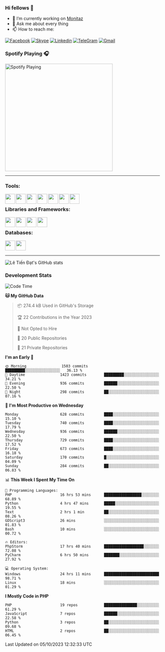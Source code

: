 ### Hi fellows 👋
- 🔭 I’m currently working on [Monitaz](https://monitaz.com/)
- 💬 Ask me about every thing
- 📫 How to reach me:

[![Facebook](https://img.shields.io/badge/Facebook-0000FF?logo=facebook&logoColor=white)](https://www.facebook.com/le.dat155)
[![Skype](https://img.shields.io/badge/Skype-blue?logo=skype&logoColor=white)](https://join.skype.com/invite/lr2sd8ZndbWr)
[![Linkedin](https://img.shields.io/badge/LinkedIn-0A66C2?logo=linkedin)](https://www.linkedin.com/in/ti%E1%BA%BFn-%C4%91%E1%BA%A1t-l%C3%AA-ba267a232/)
[![TeleGram](https://img.shields.io/badge/telegram-EF0EFF?logo=telegram)](https://t.me/subibi1505)
[![Gmail](https://img.shields.io/badge/Gmail-green?logo=gmail)](mailto:tiendat15599.dev@gmail.com)

### Spotify Playing 🎧
[<img src="https://tiendat-spotify.vercel.app/api/spotify" alt="Spotify Playing" width="350" />](https://open.spotify.com/user/21wi7t5t4zyugx5mgetrdo7xa)

---

### Tools:
<img align='left' height="32" width="32" src="https://upload.wikimedia.org/wikipedia/commons/thumb/c/c9/PhpStorm_Icon.svg/2048px-PhpStorm_Icon.svg.png">
<img align='left' height="32" width="32" src="https://upload.wikimedia.org/wikipedia/commons/thumb/1/1d/PyCharm_Icon.svg/1200px-PyCharm_Icon.svg.png">
<img align='left' height="32" width="32" src="https://cdn2.iconfinder.com/data/icons/pack1-baco-flurry-icons-style/512/XAMPP.png">
<img align='left' height="32" width="32" src="https://www.docker.com/wp-content/uploads/2022/03/vertical-logo-monochromatic.png">
<img align='left' height="32" width="32" src="https://www.mamp.info/images/icons/mamp-pro.png">
<img align='left' height="32" width="32" src="https://www.puttygen.com/wp-content/uploads/2019/05/Termius.png">
<img align='left' height="32" width="32" src="https://1475031.s21i.faiusr.com/4/1/ABUIABAEGAAg3dWc8AUoq7a8hAIwgAg4gAg.png">
<br>

### Libraries and Frameworks:
<img align='left' height="32" width="32" src="https://i0.wp.com/phocode.com/wp-content/uploads/2019/11/scrapyLogo.png?fit=300%2C300&ssl=1&w=640">
<img align='left' height="32" width="32" src="https://upload.wikimedia.org/wikipedia/commons/thumb/9/9a/Laravel.svg/985px-Laravel.svg.png">
<img align='left' height="32" width="32" src="https://cdn.worldvectorlogo.com/logos/codeigniter.svg">
<img align='left' height="32" width="32" src="https://upload.wikimedia.org/wikipedia/commons/thumb/e/ea/Zend-framework.svg/2560px-Zend-framework.svg.png">
<br>

### Databases:
<img align='left' height="32" width="32" src="https://download.logo.wine/logo/MySQL/MySQL-Logo.wine.png">
<img align='left' height="32" width="32" src="https://seeklogo.com/images/E/elasticsearch-logo-C75C4578EC-seeklogo.com.png">

<br>
<br>

---
![Lê Tiến Đạt's GitHub stats](https://github-readme-stats.vercel.app/api?username=tiendat15599&show_icons=true&count_private=true&theme=tokyonight)
### Development Stats


<!--START_SECTION:waka-->
![Code Time](http://img.shields.io/badge/Code%20Time-570%20hrs%2026%20mins-blue)

**🐱 My GitHub Data** 

> 📦 274.4 kB Used in GitHub's Storage 
 > 
> 🏆 22 Contributions in the Year 2023
 > 
> 🚫 Not Opted to Hire
 > 
> 📜 20 Public Repositories 
 > 
> 🔑 21 Private Repositories 
 > 
**I'm an Early 🐤** 

```text
🌞 Morning                1503 commits        █████████░░░░░░░░░░░░░░░░   36.13 % 
🌆 Daytime                1423 commits        █████████░░░░░░░░░░░░░░░░   34.21 % 
🌃 Evening                936 commits         ██████░░░░░░░░░░░░░░░░░░░   22.50 % 
🌙 Night                  298 commits         ██░░░░░░░░░░░░░░░░░░░░░░░   07.16 % 
```
📅 **I'm Most Productive on Wednesday** 

```text
Monday                   628 commits         ████░░░░░░░░░░░░░░░░░░░░░   15.10 % 
Tuesday                  740 commits         ████░░░░░░░░░░░░░░░░░░░░░   17.79 % 
Wednesday                936 commits         ██████░░░░░░░░░░░░░░░░░░░   22.50 % 
Thursday                 729 commits         ████░░░░░░░░░░░░░░░░░░░░░   17.52 % 
Friday                   673 commits         ████░░░░░░░░░░░░░░░░░░░░░   16.18 % 
Saturday                 170 commits         █░░░░░░░░░░░░░░░░░░░░░░░░   04.09 % 
Sunday                   284 commits         ██░░░░░░░░░░░░░░░░░░░░░░░   06.83 % 
```


📊 **This Week I Spent My Time On** 

```text
💬 Programming Languages: 
PHP                      16 hrs 53 mins      █████████████████░░░░░░░░   68.89 % 
Python                   4 hrs 47 mins       █████░░░░░░░░░░░░░░░░░░░░   19.55 % 
Text                     2 hrs 1 min         ██░░░░░░░░░░░░░░░░░░░░░░░   08.26 % 
GDScript3                26 mins             ░░░░░░░░░░░░░░░░░░░░░░░░░   01.83 % 
Bash                     10 mins             ░░░░░░░░░░░░░░░░░░░░░░░░░   00.72 % 

🔥 Editors: 
PhpStorm                 17 hrs 40 mins      ██████████████████░░░░░░░   72.08 % 
PyCharm                  6 hrs 50 mins       ███████░░░░░░░░░░░░░░░░░░   27.92 % 

💻 Operating System: 
Windows                  24 hrs 11 mins      █████████████████████████   98.71 % 
Linux                    18 mins             ░░░░░░░░░░░░░░░░░░░░░░░░░   01.29 % 
```

**I Mostly Code in PHP** 

```text
PHP                      19 repos            ███████████████░░░░░░░░░░   61.29 % 
JavaScript               7 repos             ██████░░░░░░░░░░░░░░░░░░░   22.58 % 
Python                   3 repos             ██░░░░░░░░░░░░░░░░░░░░░░░   09.68 % 
HTML                     2 repos             ██░░░░░░░░░░░░░░░░░░░░░░░   06.45 % 
```




 Last Updated on 05/10/2023 12:32:33 UTC
<!--END_SECTION:waka-->
